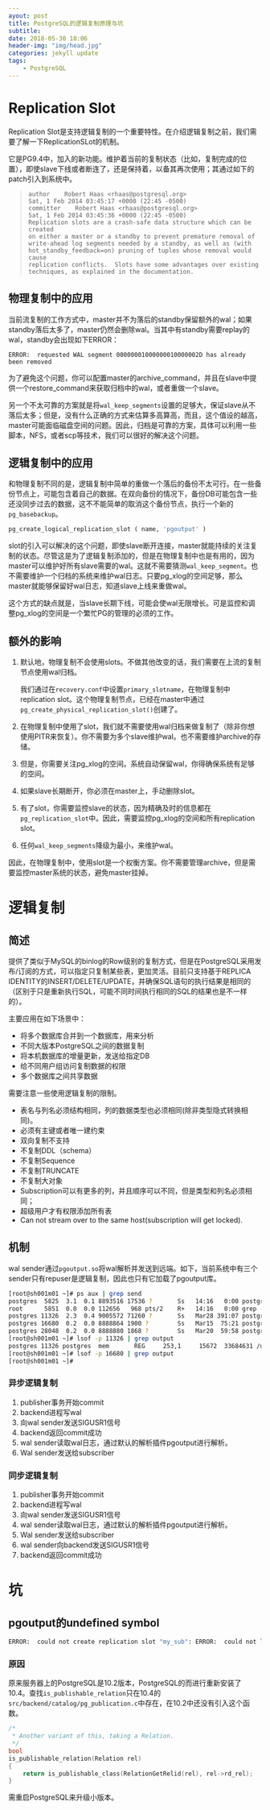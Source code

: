 ```yaml
---
ayout: post
title: PostgreSQL的逻辑复制原理与坑
subtitle: 
date: 2018-05-30 18:06
header-img: "img/head.jpg"
categories: jekyll update
tags:
    - PostgreSQL
---
```


# Replication Slot

Replication Slot是支持逻辑复制的一个重要特性。在介绍逻辑复制之前，我们需要了解一下ReplicationSLot的机制。

它是PG9.4中，加入的新功能。维护着当前的复制状态（比如，复制完成的位置），即使slave下线或者断连了，还是保持着，以备其再次使用；其通过如下的patch引入到系统中。

> ```text
> author    Robert Haas <rhaas@postgresql.org>  
> Sat, 1 Feb 2014 03:45:17 +0000 (22:45 -0500)
> committer    Robert Haas <rhaas@postgresql.org>  
> Sat, 1 Feb 2014 03:45:36 +0000 (22:45 -0500)
> Replication slots are a crash-safe data structure which can be created
> on either a master or a standby to prevent premature removal of
> write-ahead log segments needed by a standby, as well as (with
> hot_standby_feedback=on) pruning of tuples whose removal would cause
> replication conflicts.  Slots have some advantages over existing
> techniques, as explained in the documentation.
> ```

## 物理复制中的应用

当前流复制的工作方式中，master并不为落后的standby保留额外的wal；如果standby落后太多了，master仍然会删除wal。当其中有standby需要replay的wal，standby会出现如下ERROR：

```
ERROR:  requested WAL segment 00000001000000010000002D has already been removed
```

为了避免这个问题，你可以配置master的archive_command，并且在slave中提供一个restore_command来获取归档中的wal，或者重做一个slave。

另一个不太可靠的方案就是将`wal_keep_segments`设置的足够大，保证slave从不落后太多；但是，没有什么正确的方式来估算多高算高，而且，这个值设的越高，master可能面临磁盘空间的问题。因此，归档是可靠的方案，具体可以利用一些脚本，NFS，或者scp等技术，我们可以很好的解决这个问题。

## 逻辑复制中的应用

和物理复制不同的是，逻辑复制中简单的重做一个落后的备份不太可行。在一些备份节点上，可能包含着自己的数据。在双向备份的情况下，备份DB可能包含一些还没同步过去的数据，这不不能简单的取消这个备份节点，执行一个新的`pg_basebackup`。

```sql
pg_create_logical_replication_slot ( name, 'pgoutput' )
```

slot的引入可以解决的这个问题，即使slave断开连接，master就能持续的关注复制的状态。尽管这是为了逻辑复制添加的，但是在物理复制中也是有用的，因为master可以维护好所有slave需要的wal。这就不需要猜测`wal_keep_segment`。也不需要维护一个归档的系统来维护wal日志。只要pg_xlog的空间足够，那么master就能够保留好wal日志，知道slave上线来重做wal。

这个方式的缺点就是，当slave长期下线，可能会使wal无限增长。可是监控和调整pg_xlog的空间是一个繁忙PG的管理的必须的工作。

## 额外的影响

1. 默认地，物理复制不会使用slots。不做其他改变的话，我们需要在上流的复制节点使用wal归档。

   我们通过在`recovery.conf`中设置`primary_slotname`，在物理复制中replication slot。这个物理复制节点，已经在master中通过`pg_create_physical_replication_slot()`创建了。

2. 在物理复制中使用了slot，我们就不需要使用wal归档来做复制了（除非你想使用PITR来恢复）。你不需要为多个slave维护wal。也不需要维护archive的存储。

3. 但是，你需要关注pg_xlog的空间。系统自动保留wal，你得确保系统有足够的空间。

4. 如果slave长期断开，你必须在master上，手动删除slot。

5. 有了slot，你需要监控slave的状态，因为精确及时的信息都在`pg_replication_slot`中。因此，需要监控pg_xlog的空间和所有replication slot。

6. 任何`wal_keep_segments`降级为最小，来维护wal。

因此，在物理复制中，使用slot是一个权衡方案。你不需要管理archive，但是需要监控master系统的状态，避免master挂掉。

# 逻辑复制

## 简述

提供了类似于MySQL的binlog的Row级别的复制方式，但是在PostgreSQL采用发布/订阅的方式，可以指定只复制某些表，更加灵活。目前只支持基于REPLICA IDENTITY的INSERT/DELETE/UPDATE，并确保SQL语句的执行结果是相同的（区别于只是重新执行SQL，可能不同时间执行相同的SQL的结果也是不一样的）。

主要应用在如下场景中：

+ 将多个数据库合并到一个数据库，用来分析
+ 不同大版本PostgreSQL之间的数据复制
+ 将本机数据库的增量更新，发送给指定DB
+ 给不同用户组访问复制数据的权限
+ 多个数据库之间共享数据

需要注意一些使用逻辑复制的限制。

+ 表名与列名必须结构相同，列的数据类型也必须相同(除非类型隐式转换相同)。
+ 必须有主键或者唯一建约束
+ 双向复制不支持
+ 不复制DDL（schema）
+ 不复制Sequence
+ 不复制TRUNCATE
+ 不复制大对象
+ Subscription可以有更多的列，并且顺序可以不同，但是类型和列名必须相同；
+ 超级用户才有权限添加所有表
+ Can not stream over to the same host(subscription will get locked).

## 机制

wal sender通过`pgoutput.so`将wal解析并发送到远端。如下，当前系统中有三个sender只有repuser是逻辑复制，因此也只有它加载了pgoutput库。

```bash
[root@sh001m01 ~]# ps aux | grep send
postgres  5825  3.1  0.1 8893516 17536 ?       Ss   14:16   0:00 postgres: wal sender process repuser 10.9.145.2(40372) idle
root      5851  0.0  0.0 112656   968 pts/2    R+   14:16   0:00 grep --color=auto send
postgres 11326  2.3  0.4 9005572 71260 ?       Ss   Mar28 391:07 postgres: wal sender process repuser 10.9.145.2(49080) idle
postgres 16680  0.2  0.0 8888864 1900 ?        Ss   Mar15  75:21 postgres: wal sender process replication 10.8.109.160(48712) streaming 756/C75E0000
postgres 28048  0.2  0.0 8888880 1868 ?        Ss   Mar20  59:58 postgres: wal sender process replication 10.7.129.249(48794) streaming 756/C75E0000
[root@sh001m01 ~]# lsof -p 11326 | grep output
postgres 11326 postgres  mem       REG     253,1     15672  33684631 /usr/pgsql-10/lib/pgoutput.so
[root@sh001m01 ~]# lsof -p 16680 | grep output
[root@sh001m01 ~]#
```

### 异步逻辑复制

1. publisher事务开始commit
2. backend进程写wal
3. 向wal sender发送SIGUSR1信号
4. backend返回commit成功
5. wal sender读取wal日志，通过默认的解析插件pgoutput进行解析。
6. Wal sender发送给subscriber

### 同步逻辑复制

1. publisher事务开始commit
2. backend进程写wal
3. 向wal sender发送SIGUSR1信号
4. wal sender读取wal日志，通过默认的解析插件pgoutput进行解析。
5. Wal sender发送给subscriber
6. wal sender向backend发送SIGUSR1信号
7. backend返回commit成功

# 坑

## pgoutput的undefined symbol

```bash
ERROR:  could not create replication slot "my_sub": ERROR:  could not load library "/usr/pgsql-10/lib/pgoutput.so": /usr/pgsql-10/lib/pgoutput.so: undefined symbol: is_publishable_relation
```

### 原因

原来服务器上的PostgreSQL是10.2版本，PostgreSQL的而进行重新安装了10.4。查找`is_publishable_relation`只在10.4的`src/backend/catalog/pg_publication.c`中存在，在10.2中还没有引入这个函数。

```c
/*
 * Another variant of this, taking a Relation.
 */
bool
is_publishable_relation(Relation rel)
{
	return is_publishable_class(RelationGetRelid(rel), rel->rd_rel);
}
```

需重启PostgreSQL来升级小版本。